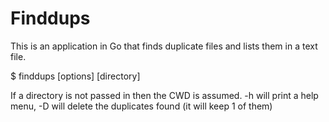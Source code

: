 # Finddups

This is an application in Go that finds duplicate files and lists them in a text file.

$ finddups [options] [directory]

If a directory is not passed in then the CWD is assumed.
-h will print a help menu, -D will delete the duplicates found (it will keep 1 of them)
